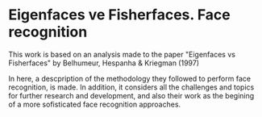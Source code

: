 # Eigenfaces ve Fisherfaces. Face recognition

This work is based on an analysis made to the paper "Eigenfaces vs Fisherfaces" by Belhumeur, Hespanha & Kriegman (1997)

In here, a descpription of the methodology they followed to perform face recognition, is made. In addition, it considers all the challenges 
and topics for further research and development, and also their work as the begining of a more sofisticated face recognition approaches. 

